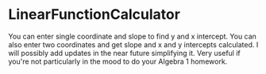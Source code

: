 # LinearFunctionCalculator
You can enter single coordinate and slope to find y and x intercept. You can also enter two coordinates and get slope and x and y intercepts calculated.
I will possibly add updates in the near future simplifying it.
Very useful if you're not particularly in the mood to do your Algebra 1 homework.

